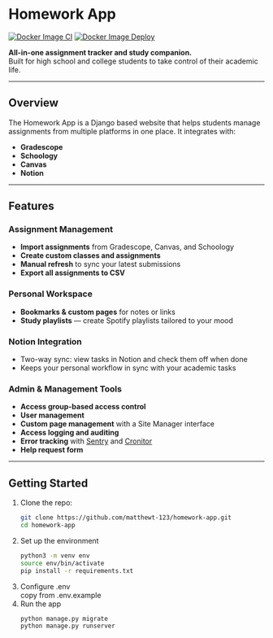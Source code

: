# Homework App

[![Docker Image CI](https://github.com/matthewt-123/homework-website/actions/workflows/validate-image.yml/badge.svg)](https://github.com/matthewt-123/homework-website/actions/workflows/validate-image.yml)
[![Docker Image Deploy](https://github.com/matthewt-123/homework-website/actions/workflows/deploy-image.yml/badge.svg)](https://github.com/matthewt-123/homework-website/actions/workflows/deploy-image.yml)

**All-in-one assignment tracker and study companion.**  
Built for high school and college students to take control of their academic life.

---

## Overview

The Homework App is a Django based website that helps students manage assignments from multiple platforms in one place. It integrates with:

- **Gradescope**
- **Schoology**
- **Canvas**
- **Notion**

---

## Features

### Assignment Management
- **Import assignments** from Gradescope, Canvas, and Schoology
- **Create custom classes and assignments**
- **Manual refresh** to sync your latest submissions
- **Export all assignments to CSV**

### Personal Workspace
- **Bookmarks & custom pages** for notes or links
- **Study playlists** — create Spotify playlists tailored to your mood

### Notion Integration
- Two-way sync: view tasks in Notion and check them off when done
- Keeps your personal workflow in sync with your academic tasks

### Admin & Management Tools
- **Access group-based access control**
- **User management**
- **Custom page management** with a Site Manager interface
- **Access logging and auditing**
- **Error tracking** with [Sentry](https://sentry.io/) and [Cronitor](https://cronitor.io/)
- **Help request form** 

---

## Getting Started

1. Clone the repo:
   ```bash
   git clone https://github.com/matthewt-123/homework-app.git
   cd homework-app
2. Set up the environment 
    ```bash
    python3 -m venv env 
    source env/bin/activate 
    pip install -r requirements.txt
3. Configure .env \
    copy from .env.example
4. Run the app
    ```bash
    python manage.py migrate
    python manage.py runserver
